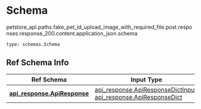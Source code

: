 # Schema
petstore_api.paths.fake_pet_id_upload_image_with_required_file.post.responses.response_200.content.application_json.schema
```
type: schemas.Schema
```

## Ref Schema Info
Ref Schema | Input Type | Output Type
---------- | ---------- | -----------
[**api_response.ApiResponse**](../../../../../../../../components/schema/api_response.md) | [api_response.ApiResponseDictInput](../../../../../../../../components/schema/api_response.md#apiresponsedictinput), [api_response.ApiResponseDict](../../../../../../../../components/schema/api_response.md#apiresponsedict) | [api_response.ApiResponseDict](../../../../../../../../components/schema/api_response.md#apiresponsedict)
